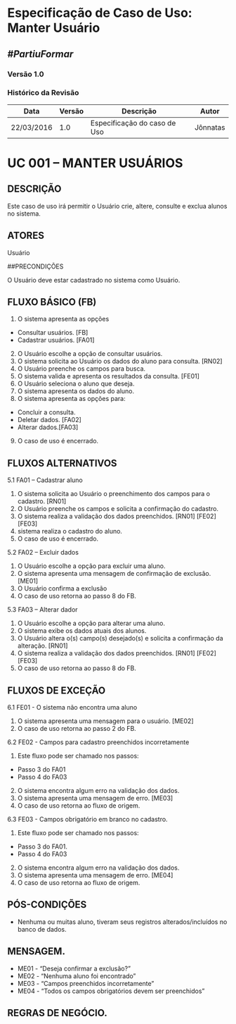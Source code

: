 # **Especificação de Caso de Uso: Manter Usuário**

##  ***#PartiuFormar***

### **Versão 1.0**

### Histórico da Revisão
Data|Versão|Descrição|Autor
-----|------|---------|-------
22/03/2016|1.0|Especificação do caso de Uso|Jônnatas

# UC 001 – MANTER USUÁRIOS
## DESCRIÇÃO

Este caso de uso irá permitir o Usuário crie, altere, consulte e exclua alunos no sistema.

## ATORES

Usuário

##PRECONDIÇÕES

O Usuário deve estar cadastrado no sistema como Usuário.

## FLUXO BÁSICO (FB) 

1. O sistema apresenta as opções
* Consultar usuários. [FB]
* Cadastrar usuários. [FA01]
2. O Usuário escolhe a opção de consultar usuários. 
3. O sistema solicita ao Usuário os dados do aluno para consulta. [RN02]
4. O Usuário preenche os campos para busca.
5. O sistema valida e apresenta os resultados da consulta. [FE01]
6. O Usuário seleciona o aluno que deseja.
7. O sistema apresenta os dados do aluno.
8. O sistema apresenta as opções para:
* Concluir a consulta.
* Deletar dados. [FA02]
* Alterar dados.[FA03]
9. O caso de uso é encerrado.	

## FLUXOS ALTERNATIVOS
5.1 FA01 – Cadastrar aluno

1. O sistema solicita ao Usuário o preenchimento dos campos para o cadastro. [RN01]
2. O Usuário preenche os campos e solicita a confirmação do cadastro.
3. O sistema realiza a validação dos dados preenchidos. [RN01] [FE02] [FE03]
4. sistema realiza o cadastro do aluno.
5. O caso de uso é encerrado.

5.2 FA02 – Excluir dados

1. O Usuário escolhe a opção para excluir uma aluno.
2. O sistema apresenta uma mensagem de confirmação de exclusão. [ME01]
3. O Usuário confirma a exclusão
4. O caso de uso retorna ao passo 8 do FB.

5.3 FA03 – Alterar dador

1. O Usuário escolhe a opção para alterar uma aluno.
2. O sistema exibe os dados atuais dos alunos.
3. O Usuário altera o(s) campo(s) desejado(s) e solicita a confirmação da alteração. [RN01] 
4. O sistema realiza a validação dos dados preenchidos. [RN01] [FE02] [FE03]
5. O caso de uso retorna ao passo 8 do FB.

## FLUXOS DE EXCEÇÃO

6.1 FE01 - O sistema não encontra uma aluno

1. O sistema apresenta uma mensagem para o usuário.  [ME02]
2. O caso de uso retorna ao passo 2 do FB.

6.2 FE02 - Campos para cadastro preenchidos incorretamente

1. Este fluxo pode ser chamado nos passos:
* Passo 3 do FA01
* Passo 4 do FA03
2. O sistema encontra algum erro na validação dos dados.
3. O sistema apresenta uma mensagem de erro. [ME03]
4. O caso de uso retorna ao fluxo de origem.

6.3 FE03 - Campos obrigatório em branco no cadastro.

1. Este fluxo pode ser chamado nos passos:
* Passo 3 do FA01.
* Passo 4 do FA03
2. O sistema encontra algum erro na validação dos dados.
3. O sistema apresenta uma mensagem de erro. [ME04]
4. O caso de uso retorna ao fluxo de origem.

## PÓS-CONDIÇÕES
* Nenhuma ou muitas aluno, tiveram seus registros alterados/incluídos no banco de dados.

## MENSAGEM.
* ME01 - “Deseja confirmar a exclusão?”
* ME02 - “Nenhuma aluno foi encontrado”
* ME03 - “Campos preenchidos incorretamente”
* ME04 - “Todos os campos obrigatórios devem ser preenchidos”

## REGRAS DE NEGÓCIO.
 